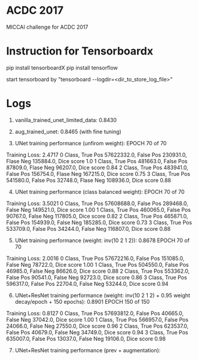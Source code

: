 # ACDC 2017
MICCAI challenge for ACDC 2017

# Instruction for Tensorboardx

pip install tensorboardX
pip install tensorflow

start tensorboard by "tensorboard --logdir=<dir_to_store_log_file>"

# Logs
1. vanilla_trained_unet_limited_data: 0.8430

2. aug_trained_unet: 0.8465 (with fine tuning)

3. UNet training performance (unfirom weight):
EPOCH 70 of 70

Training Loss: 2.4717
0 Class, True Pos 57622332.0, False Pos 230931.0, Flase Neg 135884.0, Dice score 1.0
1 Class, True Pos 481663.0, False Pos 87809.0, Flase Neg 96207.0, Dice score 0.84
2 Class, True Pos 483941.0, False Pos 156754.0, Flase Neg 167215.0, Dice score 0.75
3 Class, True Pos 541580.0, False Pos 32748.0, Flase Neg 108936.0, Dice score 0.88

4. UNet training performance (class balanced weight):
EPOCH 70 of 70

Training Loss: 3.5021
0 Class, True Pos 57608688.0, False Pos 289468.0, False Neg 149521.0, Dice score 1.00
1 Class, True Pos 460065.0, False Pos 90767.0, False Neg 117805.0, Dice score 0.82
2 Class, True Pos 465871.0, False Pos 154939.0, False Neg 185285.0, Dice score 0.73
3 Class, True Pos 533709.0, False Pos 34244.0, False Neg 116807.0, Dice score 0.88

5. UNet training performance (weight: inv(10 2 1 2)): 0.8678
EPOCH 70 of 70

Training Loss: 2.0016
0 Class, True Pos 57672216.0, False Pos 151085.0, False Neg 78722.0, Dice score 1.00
1 Class, True Pos 504550.0, False Pos 46985.0, False Neg 86626.0, Dice score 0.88
2 Class, True Pos 553362.0, False Pos 90541.0, False Neg 92723.0, Dice score 0.86
3 Class, True Pos 596317.0, False Pos 22704.0, False Neg 53244.0, Dice score 0.94

6. UNet+ResNet training performance (weight: inv(10 2 1 2) + 0.95 weight decay/epoch + 150 epochs): 0.8901
EPOCH 150 of 150

Training Loss: 0.8127
0 Class, True Pos 57693812.0, False Pos 40665.0, False Neg 37042.0, Dice score 1.00
1 Class, True Pos 566957.0, False Pos 24066.0, False Neg 27550.0, Dice score 0.96
2 Class, True Pos 623537.0, False Pos 40679.0, False Neg 34749.0, Dice score 0.94
3 Class, True Pos 635007.0, False Pos 13037.0, False Neg 19106.0, Dice score 0.98

7. UNet+ResNet training performance (prev + augmentation):
